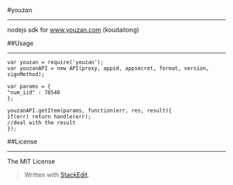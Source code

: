 #youzan

----------
nodejs sdk for www.youzan.com (koudaitong)

##Usage


----------


    var youzan = require('youzan');
    var youzanAPI = new API(proxy, appid, appsecret, format, version, signMethod);
    
    var params = {
    "num_iid" : 78540
    };
    
    youzanAPI.getItem(params, function(err, res, result){
    if(err) return handle(err);
    //deal with the result
    });
##License


----------
The MIT License

> Written with [StackEdit](https://stackedit.io/).